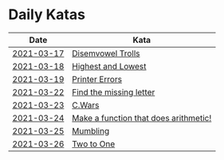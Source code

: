 # Daily Katas

| Date                           | Kata |
|--------------------------------|------|
| [2021-03-17](katas/2021-03-17) | [Disemvowel Trolls](https://www.codewars.com/kata/52fba66badcd10859f00097e/java) |
| [2021-03-18](katas/2021-03-18) | [Highest and Lowest](https://www.codewars.com/kata/554b4ac871d6813a03000035) |
| [2021-03-19](katas/2021-03-19) | [Printer Errors](https://www.codewars.com/kata/56541980fa08ab47a0000040) |
| [2021-03-22](katas/2021-03-22) | [Find the missing letter](https://www.codewars.com/kata/5839edaa6754d6fec10000a2) |
| [2021-03-23](katas/2021-03-23) | [C.Wars](https://www.codewars.com/kata/55968ab32cf633c3f8000008) |
| [2021-03-24](katas/2021-03-24) | [Make a function that does arithmetic!](https://www.codewars.com/kata/583f158ea20cfcbeb400000a) |
| [2021-03-25](katas/2021-03-25) | [Mumbling](https://www.codewars.com/kata/5667e8f4e3f572a8f2000039) |
| [2021-03-26](katas/2021-03-26) | [Two to One](https://www.codewars.com/kata/5656b6906de340bd1b0000ac) |

